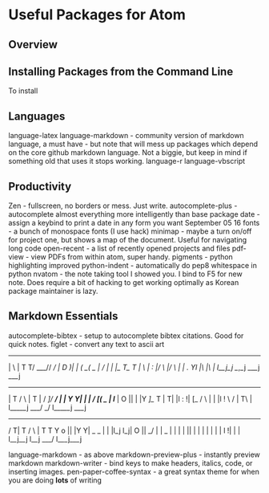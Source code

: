 # Useful Packages for Atom
## Overview 

## Installing Packages from the Command Line
To install 

## Languages

language-latex
language-markdown - community version of markdown language, a must have - but note that will mess up packages which depend on the core github markdown language. Not a biggie, but keep in mind if something old that uses it stops working.
language-r
language-vbscript

## Productivity

Zen - fullscreen, no borders or mess. Just write.
autocomplete-plus - autocomplete almost everything more intelligently than base package
date - assign a keybind to print a date in any form you want September 05 16
fonts - a bunch of monospace fonts (I use hack)
minimap - maybe a turn on/off for project one, but shows a map of the document. Useful for navigating long code
open-recent - a list of recently opened projects and files
pdf-view - view PDFs from within atom, super handy.
pigments - python highlighting improved
python-indent - automatically do pep8 whitespace in python
nvatom - the note taking tool I showed you. I bind to F5 for new note. Does require a bit of hacking to get working optimally as Korean package maintainer is lazy.

## Markdown Essentials

autocomplete-bibtex - setup to autocomplete bibtex citations. Good for quick notes.
figlet - convert any text to ascii art

 ____   __ __  _____ _____
|    \ |  T  T/ ___// ___/
|  D  )|  |  (   \_(   \_
|    / |  |  |\__  T\__  T
|    \ |  :  |/  \ |/  \ |
|  .  Yl     |\    |\    |
l__j\_j \__,_j \___j \___j
 _       ___   __ __    ___  _____
| T     /   \ |  T  |  /  _]/ ___/
| |    Y     Y|  |  | /  [_(   \_
| l___ |  O  ||  |  |Y    _]\__  T
|     T|     |l  :  !|   [_ /  \ |
|     |l     ! \   / |     T\    |
l_____j \___/   \_/  l_____j \___j
  ____  ______   ___   ___ ___
 /    T|      T /   \ |   T   T
Y  o  ||      |Y     Y| _   _ |
|     |l_j  l_j|  O  ||  \_/  |
|  _  |  |  |  |     ||   |   |
|  |  |  |  |  l     !|   |   |
l__j__j  l__j   \___/ l___j___j

language-markdown - as above
markdown-preview-plus - instantly preview markdown
markdown-writer - bind keys to make headers, italics, code, or inserting images.
pen-paper-coffee-syntax - a great syntax theme for when you are doing **lots** of writing